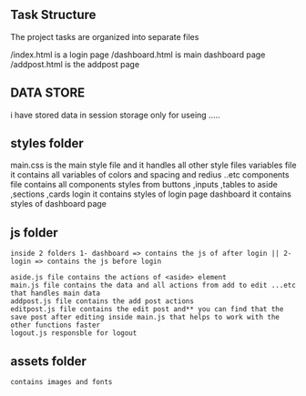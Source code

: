 ## Task Structure

The project tasks are organized into separate files 

/index.html is a login page
/dashboard.html is main dashboard page
/addpost.html is the addpost page 

## DATA STORE
i have stored data in session storage only for useing .....

## styles folder 

main.css is the main style file and it handles all other style files
variables file it contains all variables of colors and spacing and redius ..etc
components file contains all components styles from buttons ,inputs ,tables to aside ,sections ,cards
login it contains styles of login page
dashboard it contains styles of dashboard page

## js folder 
    inside 2 folders 1- dashboard => contains the js of after login || 2- login => contains the js before login

    aside.js file contains the actions of <aside> element
    main.js file contains the data and all actions from add to edit ...etc that handles main data
    addpost.js file contains the add post actions
    editpost.js file contains the edit post and** you can find that the save post after editing inside main.js that helps to work with the other functions faster
    logout.js responsble for logout 

## assets folder
    contains images and fonts